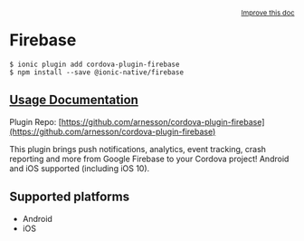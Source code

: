 <a style="float:right;font-size:12px;" href="http://github.com/driftyco/ionic-native/edit/master/src/@ionic-native/plugins/firebase/index.ts#L2">
  Improve this doc
</a>

# Firebase

```
$ ionic plugin add cordova-plugin-firebase
$ npm install --save @ionic-native/firebase
```

## [Usage Documentation](https://ionicframework.com/docs/native/firebase/)

Plugin Repo: [https://github.com/arnesson/cordova-plugin-firebase](https://github.com/arnesson/cordova-plugin-firebase)

This plugin brings push notifications, analytics, event tracking, crash reporting and more from Google Firebase to your Cordova project! Android and iOS supported (including iOS 10).

## Supported platforms
- Android
- iOS



